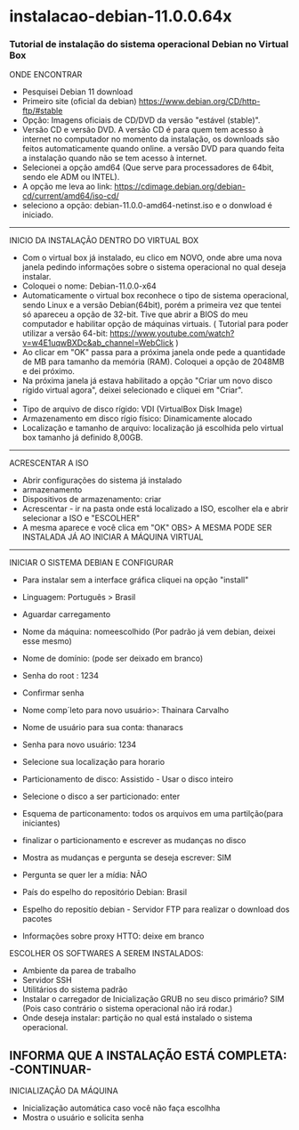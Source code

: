 # instalacao-debian-11.0.0.64x
### Tutorial de instalação do sistema operacional Debian no Virtual Box

ONDE ENCONTRAR
- Pesquisei Debian 11 download
- Primeiro site (oficial da debian) https://www.debian.org/CD/http-ftp/#stable
- Opção: Imagens oficiais de CD/DVD da versão "estável (stable)".
- Versão CD e versão DVD. A versão CD é para quem tem acesso à internet no computador no momento da instalação, os downloads são feitos automaticamente quando online. a versão DVD para quando feita a instalação quando não se tem acesso à internet.
- Selecionei a opção amd64 (Que serve para processadores de 64bit, sendo ele ADM ou INTEL).
- A opção me leva ao link: https://cdimage.debian.org/debian-cd/current/amd64/iso-cd/
- seleciono a opção: debian-11.0.0-amd64-netinst.iso e o donwload é iniciado.

-------------------------------------------------------------------------------------

INICIO DA INSTALAÇÃO DENTRO DO VIRTUAL BOX
- Com o virtual box já instalado, eu clico em NOVO, onde abre uma nova janela pedindo informações sobre o sistema operacional no qual deseja instalar.
- Coloquei o nome: Debian-11.0.0-x64 
- Automaticamente o virtual box reconhece o tipo de sistema operacional, sendo Linux e a versão Debian(64bit), porém a primeira vez que tentei só apareceu a opção de 32-bit. Tive que abrir a BIOS do meu computador e habilitar opção de máquinas virtuais.
( Tutorial para poder utilizar a versão 64-bit: https://www.youtube.com/watch?v=w4E1uqwBXDc&ab_channel=WebClick )
- Ao clicar em "OK" passa para a próxima janela onde pede a quantidade de MB para tamanho da memória (RAM). Coloquei a opção de 2048MB e dei próximo.
- Na próxima janela já estava habilitado a opção "Criar um novo disco rígido virtual agora", deixei selecionado e cliquei em "Criar".
- 
- Tipo de arquivo de disco rígido: VDI (VirtualBox Disk Image)
- Armazenamento em disco rígio físico: Dinamicamente alocado
- Localização e tamanho de arquivo: localização já escolhida pelo virtual box
	  tamanho já definido 8,00GB.
-------------------------------------------------------------------------------------

ACRESCENTAR A ISO 
- Abrir configurações do sistema já instalado
- armazenamento
- Dispositivos de armazenamento: criar
- Acrescentar - ir na pasta onde está localizado a ISO, escolher ela e abrir
	selecionar a ISO e "ESCOLHER"
- A mesma aparece e você clica em "OK"
OBS> A MESMA PODE SER INSTALADA JÁ AO INICIAR A MÁQUINA VIRTUAL   

-------------------------------------------------------------------------------------

INICIAR O SISTEMA DEBIAN E CONFIGURAR

- Para instalar sem a interface gráfica cliquei na opção "install"
- Linguagem: Português > Brasil
-	Aguardar carregamento
- Nome da máquina: nomeescolhido (Por padrão já vem debian, deixei esse mesmo)
-	Nome de domínio: (pode ser deixado em branco)
-	Senha do root : 1234
-	Confirmar senha
-	Nome comp´leto para novo usuário>: Thainara Carvalho
-	Nome de usuário para sua conta: thanaracs
-	Senha para novo usuário: 1234
-	Selecione sua localização para horario
-	Particionamento de disco: Assistido - Usar o disco inteiro
-	Selecione o disco a ser particionado: enter
-	Esquema de particonamento: todos os arquivos em uma partilção(para iniciantes)
-	finalizar o particionamento e escrever as mudanças no disco
-	Mostra as mudanças e pergunta se deseja escrever: SIM

- Pergunta se quer ler a mídia: NÃO
- País do espelho do repositório Debian: Brasil
- Espelho do repositío debian - Servidor FTP para realizar o download dos pacotes
- Informações sobre proxy HTTO: deixe em branco

ESCOLHER OS SOFTWARES A SEREM INSTALADOS: 
- Ambiente da parea de trabalho
- Servidor SSH
- Utilitários do sistema padrão
- Instalar o carregador de Inicialização GRUB no seu disco primário? SIM (Pois caso contrário o sistema operacional 	não irá rodar.)
-	Onde deseja instalar: partição no qual está instalado o sistema operacional.

INFORMA QUE A INSTALAÇÃO ESTÁ COMPLETA:  -CONTINUAR-
-------------------------------------------------------------------------------------

INICIALIZAÇÃO DA MÁQUINA
- Inicialização automática caso você não faça escolhha
-	Mostra o usuário e solicita senha
	
